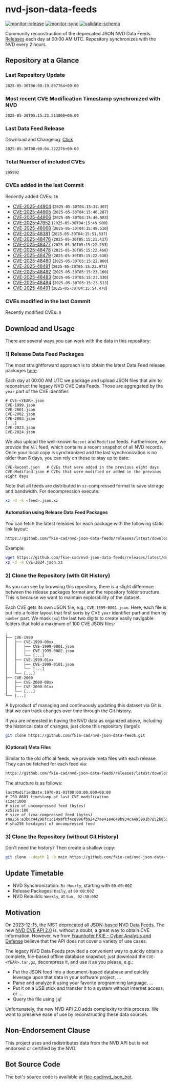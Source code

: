 # nvd-json-data-feeds

[![monitor-release](https://github.com/fkie-cad/nvd-json-data-feeds/actions/workflows/monitor_release.yml/badge.svg)](https://github.com/fkie-cad/nvd-json-data-feeds/actions/workflows/monitor_release.yml)
[![monitor-sync](https://github.com/fkie-cad/nvd-json-data-feeds/actions/workflows/monitor_sync.yml/badge.svg)](https://github.com/fkie-cad/nvd-json-data-feeds/actions/workflows/monitor_sync.yml)
[![validate-schema](https://github.com/fkie-cad/nvd-json-data-feeds/actions/workflows/validate_schema.yml/badge.svg)](https://github.com/fkie-cad/nvd-json-data-feeds/actions/workflows/validate_schema.yml)

Community reconstruction of the deprecated JSON NVD Data Feeds.
[Releases](https://github.com/fkie-cad/nvd-json-data-feeds/releases/latest) each day at 00:00 AM UTC.
Repository synchronizes with the NVD every 2 hours.

## Repository at a Glance

### Last Repository Update

```plain
2025-05-30T06:00:19.897764+00:00
```

### Most recent CVE Modification Timestamp synchronized with NVD

```plain
2025-05-30T05:15:23.513000+00:00
```

### Last Data Feed Release

Download and Changelog: [Click](https://github.com/fkie-cad/nvd-json-data-feeds/releases/latest)

```plain
2025-05-30T00:00:04.322276+00:00
```

### Total Number of included CVEs

```plain
295992
```

### CVEs added in the last Commit

Recently added CVEs: `16`

- [CVE-2025-44904](CVE-2025/CVE-2025-449xx/CVE-2025-44904.json) (`2025-05-30T04:15:32.307`)
- [CVE-2025-44905](CVE-2025/CVE-2025-449xx/CVE-2025-44905.json) (`2025-05-30T04:15:46.287`)
- [CVE-2025-44906](CVE-2025/CVE-2025-449xx/CVE-2025-44906.json) (`2025-05-30T04:15:46.583`)
- [CVE-2025-47952](CVE-2025/CVE-2025-479xx/CVE-2025-47952.json) (`2025-05-30T04:15:46.900`)
- [CVE-2025-48068](CVE-2025/CVE-2025-480xx/CVE-2025-48068.json) (`2025-05-30T04:15:48.510`)
- [CVE-2025-48381](CVE-2025/CVE-2025-483xx/CVE-2025-48381.json) (`2025-05-30T04:15:51.537`)
- [CVE-2025-48476](CVE-2025/CVE-2025-484xx/CVE-2025-48476.json) (`2025-05-30T05:15:21.437`)
- [CVE-2025-48477](CVE-2025/CVE-2025-484xx/CVE-2025-48477.json) (`2025-05-30T05:15:22.283`)
- [CVE-2025-48478](CVE-2025/CVE-2025-484xx/CVE-2025-48478.json) (`2025-05-30T05:15:22.460`)
- [CVE-2025-48479](CVE-2025/CVE-2025-484xx/CVE-2025-48479.json) (`2025-05-30T05:15:22.630`)
- [CVE-2025-48480](CVE-2025/CVE-2025-484xx/CVE-2025-48480.json) (`2025-05-30T05:15:22.800`)
- [CVE-2025-48481](CVE-2025/CVE-2025-484xx/CVE-2025-48481.json) (`2025-05-30T05:15:22.973`)
- [CVE-2025-48482](CVE-2025/CVE-2025-484xx/CVE-2025-48482.json) (`2025-05-30T05:15:23.160`)
- [CVE-2025-48483](CVE-2025/CVE-2025-484xx/CVE-2025-48483.json) (`2025-05-30T05:15:23.330`)
- [CVE-2025-48484](CVE-2025/CVE-2025-484xx/CVE-2025-48484.json) (`2025-05-30T05:15:23.513`)
- [CVE-2025-48491](CVE-2025/CVE-2025-484xx/CVE-2025-48491.json) (`2025-05-30T04:15:54.470`)


### CVEs modified in the last Commit

Recently modified CVEs: `0`



## Download and Usage

There are several ways you can work with the data in this repository:

### 1) Release Data Feed Packages

The most straightforward approach is to obtain the latest Data Feed release packages [here](https://github.com/fkie-cad/nvd-json-data-feeds/releases/latest).

Each day at 00:00 AM UTC we package and upload JSON files that aim to reconstruct the legacy NVD CVE Data Feeds.
Those are aggregated by the `year` part of the CVE identifier:

```
# CVE-<YEAR>.json
CVE-1999.json
CVE-2001.json
CVE-2002.json
CVE-2003.json
[...]
CVE-2023.json
CVE-2024.json
```

We also upload the well-known `Recent` and `Modified` feeds.
Furthermore, we provide the `All` feed, which contains a recent snapshot of all NVD records.
Once your local copy is synchronized and the last synchronization is no older than 8 days, you can rely on these to stay up to date:

```plain
CVE-Recent.json   # CVEs that were added in the previous eight days
CVE-Modified.json # CVEs that were modified or added in the previous eight days
```

Note that all feeds are distributed in `xz`-compressed format to save storage and bandwidth.
For decompression execute:

```sh
xz -d -k <feed>.json.xz
```

#### Automation using Release Data Feed Packages

You can fetch the latest releases for each package with the following static link layout:

```sh
https://github.com/fkie-cad/nvd-json-data-feeds/releases/latest/download/CVE-<YEAR>.json.xz
```

Example:

```sh
wget https://github.com/fkie-cad/nvd-json-data-feeds/releases/latest/download/CVE-2024.json.xz
xz -d -k CVE-2024.json.xz
```

### 2) Clone the Repository (with Git History)

As you can see by browsing this repository, there is a slight difference between the release packages format and the repository folder structure.
This is because we want to maintain explorability of the dataset.

Each CVE gets its own JSON file, e.g., `CVE-1999-0001.json`.
Here, each file is put into a folder layout that first sorts by CVE `year` identifier part and then by `number` part.
We mask (`xx`) the last two digits to create easily navigable folders that hold a maximum of 100 CVE JSON files:

```plain
.
├── CVE-1999
│   ├── CVE-1999-00xx
│   │   ├── CVE-1999-0001.json
│   │   ├── CVE-1999-0002.json
│   │   └── [...]
│   ├── CVE-1999-01xx
│   │   ├── CVE-1999-0101.json
│   │   └── [...]
│   └── [...]
├── CVE-2000
│   ├── CVE-2000-00xx
│   ├── CVE-2000-01xx
│   └── [...]
└── [...]
```

A byproduct of managing and continuously updating this dataset via Git is that we can track changes over time through the Git history.

If you are interested in having the NVD data as organized above, including the historical data of changes, just clone this repository (large!):

```sh
git clone https://github.com/fkie-cad/nvd-json-data-feeds.git
```

#### (Optional) Meta Files

Similar to the old official feeds, we provide meta files with each release. They can be fetched for each feed via:

```sh
https://github.com/fkie-cad/nvd-json-data-feeds/releases/latest/download/CVE-<YEAR>.meta
```

The structure is as follows:

```plain
lastModifiedDate:1970-01-01T00:00:00.000+00:00                          # ISO 8601 timestamp of last CVE modification
size:1000                                                               # size of uncompressed feed (bytes)
xzSize:100                                                              # size of lzma-compressed feed (bytes)
sha256:e3b0c44298fc1c149afbf4c8996fb92427ae41e4649b934ca495991b7852b855 # sha256 hexdigest of uncompressed feed
```

### 3) Clone the Repository (without Git History)

Don't need the history? Then create a shallow copy:

```sh
git clone --depth 1 -b main https://github.com/fkie-cad/nvd-json-data-feeds.git
```


## Update Timetable

* NVD Synchronization: `Bi-Hourly`, starting with `00:00:00Z`
* Release Packages: `Daily`, at `00:00:00Z`
* NVD Rebuilds: `Weekly`, at `Sun, 02:30:00Z`


## Motivation

On 2023-12-15, the NIST deprecated all [JSON-based NVD Data Feeds](https://nvd.nist.gov/vuln/data-feeds#divRetirementBanner-1).
The new [NVD CVE API 2.0](https://nvd.nist.gov/developers/vulnerabilities) is, without a doubt, a great way to obtain CVE information.
However, we from [Fraunhofer FKIE - Cyber Analysis and Defense](https://www.fkie.fraunhofer.de/en/departments/cad.html) believe that the API does not cover a variety of use cases.

The legacy NVD Data Feeds provided a convenient way to quickly obtain a complete, file-based offline database snapshot; just download the `CVE-<YEAR>.tar.gz`, decompress it, and use it as you please, e.g.:

- Put the JSON feed into a document-based database and quickly leverage upon that data in your software project, ...
- Parse and analyze it using your favorite programming language, ...
- Put it on a USB stick and transfer it to a system without internet access, or ...
- Query the file using `jq`!

Unfortunately, the new NVD API 2.0 adds complexity to this process.
We want to preserve ease of use by reconstructing these data sources.

## Non-Endorsement Clause

This project uses and redistributes data from the NVD API but is not endorsed or certified by the NVD.

## Bot Source Code

The bot's source code is available at [fkie-cad/nvd\_json\_bot](https://github.com/fkie-cad/nvd_json_bot).